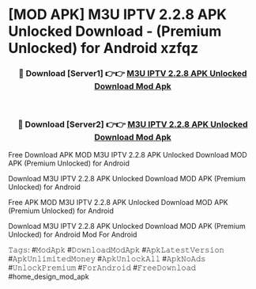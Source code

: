 # [MOD APK] M3U IPTV 2.2.8 APK Unlocked Download - (Premium Unlocked) for Android xzfqz



<div align="center">
<h3>🔴 Download [Server1] 👉👉 <a href="https://momento.my/?title=M3U_IPTV_2.2.8_APK_Unlocked_Download">M3U IPTV 2.2.8 APK Unlocked Download Mod Apk</a></h3><br>

<h3>🔴 Download [Server2] 👉👉 <a href="https://momento.my/?title=M3U_IPTV_2.2.8_APK_Unlocked_Download">M3U IPTV 2.2.8 APK Unlocked Download Mod Apk</a></h3>
</div>



Free Download APK MOD M3U IPTV 2.2.8 APK Unlocked Download MOD APK (Premium Unlocked) for Android

Download M3U IPTV 2.2.8 APK Unlocked Download MOD APK (Premium Unlocked) for Android

Free APK MOD M3U IPTV 2.2.8 APK Unlocked Download MOD APK (Premium Unlocked) for Android

Download M3U IPTV 2.2.8 APK Unlocked Download MOD APK (Premium Unlocked) for Android Mod For Android

𝚃𝚊𝚐𝚜: #𝙼𝚘𝚍𝙰𝚙𝚔 #𝙳𝚘𝚠𝚗𝚕𝚘𝚊𝚍𝙼𝚘𝚍𝙰𝚙𝚔 #𝙰𝚙𝚔𝙻𝚊𝚝𝚎𝚜𝚝𝚅𝚎𝚛𝚜𝚒𝚘𝚗 #𝙰𝚙𝚔𝚄𝚗𝚕𝚒𝚖𝚒𝚝𝚎𝚍𝙼𝚘𝚗𝚎𝚢 #𝙰𝚙𝚔𝚄𝚗𝚕𝚘𝚌𝚔𝙰𝚕𝚕 #𝙰𝚙𝚔𝙽𝚘𝙰𝚍𝚜 #𝚄𝚗𝚕𝚘𝚌𝚔𝙿𝚛𝚎𝚖𝚒𝚞𝚖 #𝙵𝚘𝚛𝙰𝚗𝚍𝚛𝚘𝚒𝚍 #𝙵𝚛𝚎𝚎𝙳𝚘𝚠𝚗𝚕𝚘𝚊𝚍 #home_design_mod_apk

